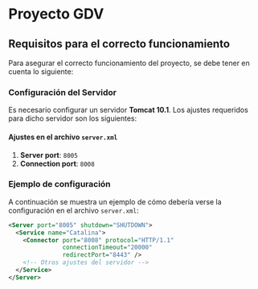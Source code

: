 # Proyecto GDV

## Requisitos para el correcto funcionamiento

Para asegurar el correcto funcionamiento del proyecto, se debe tener en cuenta lo siguiente:

### Configuración del Servidor

Es necesario configurar un servidor **Tomcat 10.1**. Los ajustes requeridos para dicho servidor son los siguientes:

#### Ajustes en el archivo `server.xml`

1. **Server port**: `8005`
2. **Connection port**: `8008`

### Ejemplo de configuración

A continuación se muestra un ejemplo de cómo debería verse la configuración en el archivo `server.xml`:

```xml
<Server port="8005" shutdown="SHUTDOWN">
  <Service name="Catalina">
    <Connector port="8008" protocol="HTTP/1.1"
               connectionTimeout="20000"
               redirectPort="8443" />
    <!-- Otros ajustes del servidor -->
  </Service>
</Server>
